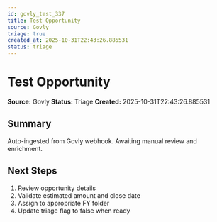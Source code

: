 ```yaml
---
id: govly_test_337
title: Test Opportunity
source: Govly
triage: true
created_at: 2025-10-31T22:43:26.885531
status: triage
---
```


# Test Opportunity

**Source:** Govly
**Status:** Triage
**Created:** 2025-10-31T22:43:26.885531

## Summary

Auto-ingested from Govly webhook. Awaiting manual review and enrichment.

## Next Steps

1. Review opportunity details
2. Validate estimated amount and close date
3. Assign to appropriate FY folder
4. Update triage flag to false when ready
